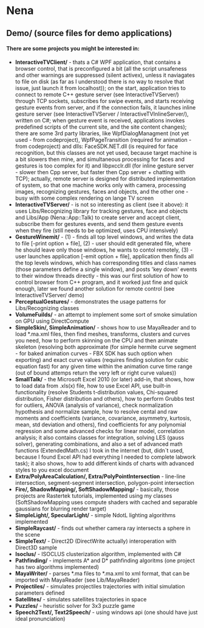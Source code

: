 # Nena
## Demo/ (source files for demo applications)
#### There are some projects you might be interested in:

  - **InteractiveTVClient/** - thats a C# WPF application, that contains a browser control, that is preconfigured a bit (all the script unsafeness and other warnings are suppressed (silent activex), unless it naviagates to file on disk (as far as I understood there is no way to resolve that issue, just launch it from localhost)); on the start, application tries to connect to remote C++ gesture server (see InteractiveTVServer/) through TCP sockets, subscribes for swipe events, and starts receiving gesture events from server, and if the connection fails, it launches inline gesture server (see InteractiveTVServer / InteractiveTVInlineServer/), written on C#; when gesture event is received, applications invokes predefined scripts of the current site, and the site content changes); there are some 3rd party libraries, like WpfDialogManagment (not yet used - from codeproject), WpfPageTransition (required for animation - from codeproject) and dlls: FaceSDK.NET.dll (is required for face recognition, but this classes are not yet used, because target machine is a bit slowers then mine, and simultaneous processing for faces and gestures is too complex for it) and libpxcclr.dll (for inline gesture server - slower then Cpp server, but faster then Cpp server + chatting with TCP); actually, remote server is designed for distributed implementation of system, so that one machine works only with camera, processing images, recognizing gestures, faces and objects, and the other one - busy with some complex rendering on lange TV screen
  - **InteractiveTVServer/** - is not so interesting as client (see it above): it uses Libs/Recognizing library for tracking gestures, face and objects and Libs/App (Nena::App::Talk) to create server and accept client, subscribe them for gestures events, and send them gesture events when they fire (still needs to be optimized, uses CPU intensively)
  - **GestureWinemit/** - (1) - finds all top level windows, and writes the data to file [-print option + file], (2) - user should edit generated file, where he should leave only those windows, he wants to contol remotely, (3) - user launches application [-emit option + file], application then finds all the top levels windows, which has corresponding titles and class names (those parameters define a single window), and posts 'key down' events to their window threads directly - this was our first solution of how to control browser from C++ program, and it worked just fine and quick enough, later we found another solution for remote control (see InteractiveTVServer/ demo)
  - **PerceptualGestures/** - demonstrates the usage patterns for Libs/Recognizing classes
  - **VolumeFuilds/** - an attempt to implement some sort of smoke simulation on GPU using DirectCompute
  - **SimpleSkin/, SimpleAnimation/** - shows how to use MayaReader and to load *.ma.xml files, then find meshes, transforms, clusters and curves you need, how to perform skinning on the CPU and then animate skeleton (resolving both approximate (for simple hermite curve segment - for baked animation curves - FBX SDK has such option when exporting) and exact curve values (requires finding solution for cubic equation fast) for any given time within the animation curve time range (out of bound attemps return the very left or right curve values))
  - **SmallTalk/** - the Microsoft Excel 2010 (or later) add-in, that shows, how to load data from .xls(x) file, how to use Excel API, use built-in functionality (resolve Students t-distribution values, Chi-squared distribution, Fisher distribution and others), how to perform Grubbs test for outliers, ANOVA (analysis of variance), check normalization hypothesis and normalize sample, how to resolve cental and raw moments and coefficients (variance, covariance, asymmetry, kurtosis, mean, std deviation and others), find coefficients for any polynomial regression and some advanced checks for linear model, correlation analysis; it also contains classes for integration, solving LES (gauss solver), generating combinations, and also a set of advanced math functions (ExtendedMath.cs) I took in the internet (but, didn`t used, because I found Excel API had everything I needed to complete labwork task); it also shows, how to add different kinds of charts with advanced styles to you excel document
  - **Extra/PolyAreaCalculation/, Extra/PolyPointIntersection** - line-line intersection, segment-segment intersection, polygon-point intersection
  - **Fire/, ShadowMapping/, SoftShadowMapping/** - basically, those projects are Rastertek tutorials, implemented using my classes (SoftShadowMapping uses compute shaders with cached and separable gaussians for blurring render target)
  - **SimpleLight/, SpecularLight/** - simple NdotL lighting algorithms implemented
  - **SimpleRaycast/** - finds out whether camera ray intersects a sphere in the scene
  - **SimpleText/** - Direct2D (DirectWrite actually) interoperation with Direct3D sample
  - **Isoclus/** - ISOCLUS clusterization algorithm, implemented with C#
  - **Pathfinding/** - implements A* and D* pathfinding algoritms (one project has two algorithms implemented)
  - **MayaWriter/** - parses *.ma files to *.ma.xml to xml format, that can be imported with MayaReader (see Lib/MayaReader)
  - **Projectiles/** - simulates projectiles trajectories with initial simulation parameters defined
  - **Satellites/** - simulates satellites trajectories in space
  - **Puzzles/** - heuristic solver for 3x3 puzzle game
  - **Speech2Text/, Text2Speech/** - using windows api (one should have just ideal pronunciation)
